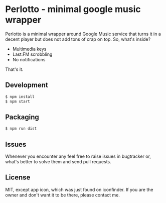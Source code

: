 # Perlotto - minimal google music wrapper

Perlotto is a minimal wrapper around Google Music service that turns it
in a decent player but does not add tons of crap on top. So, what's
inside?

* Multimedia keys
* Last.FM scrobbling
* No notifications

That's it.

## Development

```bash
$ npm install
$ npm start
```

## Packaging

```bash
$ npm run dist
```

## Issues

Whenever you encounter any feel free to raise issues in bugtracker or, what's better
to solve them and send pull requests.

## License

MIT, except app icon, which was just found on iconfinder. If you are the owner and don't
want it to be there, please contact me.
